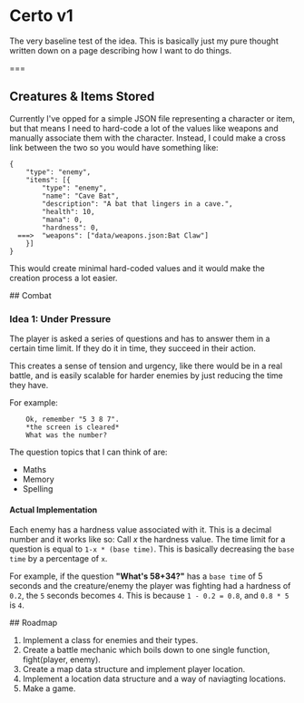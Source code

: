 # Certo v1
The very baseline test of the idea. This is basically just my pure thought written down on a page describing how I want to do things.

===
## Creatures & Items Stored
Currently I've opped for a simple JSON file representing a character or item, but that means I need to hard-code a lot of the values like weapons and manually associate them with the character. Instead, I could make a cross link between the two so you would have something like:

```
{
    "type": "enemy",
    "items": [{
        "type": "enemy",
        "name": "Cave Bat",
        "description": "A bat that lingers in a cave.",
        "health": 10,
        "mana": 0,
        "hardness": 0,
  ===>  "weapons": ["data/weapons.json:Bat Claw"]
    }]
}
```
This would create minimal hard-coded values and it would make the creation process a lot easier.

## Combat
### Idea 1: Under Pressure
The player is asked a series of questions and has to answer them in a certain time limit. If they do it in time, they succeed in their action.

This creates a sense of tension and urgency, like there would be in a real battle, and is easily scalable for harder enemies by just reducing the time they have.

For example:

        Ok, remember "5 3 8 7".
        *the screen is cleared*
        What was the number? 

The question topics that I can think of are:

+ Maths
+ Memory
+ Spelling

#### Actual Implementation
Each enemy has a hardness value associated with it. This is a decimal number and it works like so:
Call *x* the hardness value. The time limit for a question is equal to `1-x * (base time)`. This is basically decreasing the `base time` by a percentage of `x`.

For example, if the question **"What's 58+34?"** has a `base time` of 5 seconds and the creature/enemy the player was fighting had a hardness of `0.2`, the `5` seconds becomes `4`. This is because `1 - 0.2 = 0.8`, and `0.8 * 5` is `4`.

## Roadmap
1. Implement a class for enemies and their types.
2. Create a battle mechanic which boils down to one single function, fight(player, enemy).
3. Create a map data structure and implement player location.
4. Implement a location data structure and a way of naviagting locations.
5. Make a game.